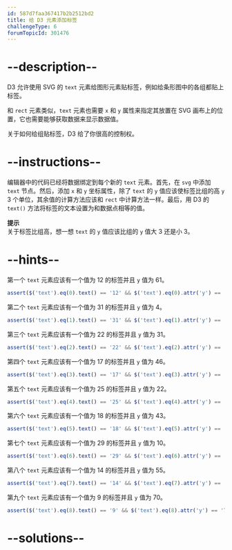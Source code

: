 ```yaml
---
id: 587d7faa367417b2b2512bd2
title: 给 D3 元素添加标签
challengeType: 6
forumTopicId: 301476
---
```


# --description--

D3 允许使用 SVG 的 `text` 元素给图形元素贴标签，例如给条形图中的各组都贴上标签。

和 `rect` 元素类似，`text` 元素也需要 `x` 和 `y` 属性来指定其放置在 SVG 画布上的位置，它也需要能够获取数据来显示数据值。

关于如何给组贴标签，D3 给了你很高的控制权。

# --instructions--

编辑器中的代码已经将数据绑定到每个新的 `text` 元素。首先，在 `svg` 中添加 `text` 节点。然后，添加 `x` 和 `y` 坐标属性，除了 `text` 的 `y` 值应该使标签比组的高 `y` 3 个单位，其余值的计算方法应该和 `rect` 中计算方法一样。最后，用 D3 的 `text()` 方法将标签的文本设置为和数据点相等的值。

**提示**  
关于标签比组高，想一想 `text` 的 `y` 值应该比组的 `y` 值大 3 还是小 3。

# --hints--

第一个 `text` 元素应该有一个值为 12 的标签并且 `y` 值为 61。

```js
assert($('text').eq(0).text() == '12' && $('text').eq(0).attr('y') == '61');
```

第二个 `text` 元素应该有一个值为 31 的标签并且 `y` 值为 4。

```js
assert($('text').eq(1).text() == '31' && $('text').eq(1).attr('y') == '4');
```

第三个 `text` 元素应该有一个值为 22 的标签并且 `y` 值为 31。

```js
assert($('text').eq(2).text() == '22' && $('text').eq(2).attr('y') == '31');
```

第四个 `text` 元素应该有一个值为 17 的标签并且 `y` 值为 46。

```js
assert($('text').eq(3).text() == '17' && $('text').eq(3).attr('y') == '46');
```

第五个 `text` 元素应该有一个值为 25 的标签并且 `y` 值为 22。

```js
assert($('text').eq(4).text() == '25' && $('text').eq(4).attr('y') == '22');
```

第六个 `text` 元素应该有一个值为 18 的标签并且 `y` 值为 43。

```js
assert($('text').eq(5).text() == '18' && $('text').eq(5).attr('y') == '43');
```

第七个 `text` 元素应该有一个值为 29 的标签并且 `y` 值为 10。

```js
assert($('text').eq(6).text() == '29' && $('text').eq(6).attr('y') == '10');
```

第八个 `text` 元素应该有一个值为 14 的标签并且 `y` 值为 55。

```js
assert($('text').eq(7).text() == '14' && $('text').eq(7).attr('y') == '55');
```

第九个 `text` 元素应该有一个值为 9 的标签并且 `y` 值为 70。

```js
assert($('text').eq(8).text() == '9' && $('text').eq(8).attr('y') == '70');
```

# --solutions--

